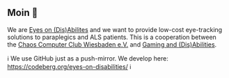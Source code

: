 ## Moin 👋

We are [Eyes on (Dis)Abilites](https://eyes-on-disabilities.org/) and we want to provide low-cost eye-tracking solutions to paraplegics and ALS patients.
This is a cooperation between the [Chaos Computer Club Wiesbaden e.V.](https://www.cccwi.de) and [Gaming and (Dis)Abilities](https://gaming.ifb-stiftung.de/eyes-on-disabilities-home/).

ℹ️ We use GitHub just as a push-mirror. We develop here: https://codeberg.org/eyes-on-disabilities/ ℹ️
